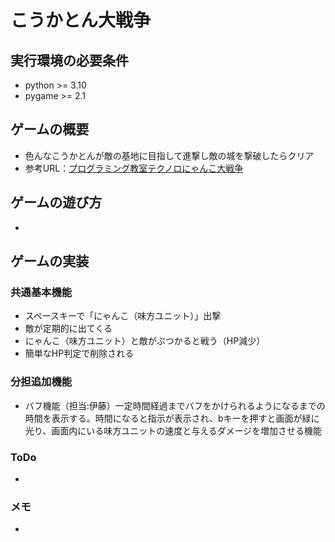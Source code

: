 # こうかとん大戦争

## 実行環境の必要条件
* python >= 3.10
* pygame >= 2.1

## ゲームの概要
* 色んなこうかとんが敵の基地に目指して進撃し敵の城を撃破したらクリア
* 参考URL：[プログラミング教室テクノロにゃんこ大戦争](https://programming-school-technolo.com/?page_id=2621)

## ゲームの遊び方
* 

## ゲームの実装


### 共通基本機能
* スペースキーで「にゃんこ（味方ユニット）」出撃
* 敵が定期的に出てくる
* にゃんこ（味方ユニット）と敵がぶつかると戦う（HP減少）
* 簡単なHP判定で削除される
### 分担追加機能
* バフ機能（担当:伊藤）一定時間経過までバフをかけられるようになるまでの時間を表示する。時間になると指示が表示され、bキーを押すと画面が緑に光り、画面内にいる味方ユニットの速度と与えるダメージを増加させる機能

### ToDo
- 

### メモ
* 